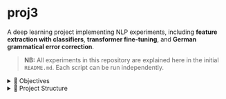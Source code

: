 # proj3

A deep learning project implementing NLP experiments, including **feature extraction with classifiers**, **transformer fine-tuning**, and **German grammatical error correction**.

> **NB:** All experiments in this repository are explained here in the initial `README.md`. Each script can be run independently.

<details>
<summary>🎯 Objectives</summary>

The exercises are designed to explore different NLP tasks and modeling strategies:

- **Feature Extraction + Baseline Classifiers**
  - Script: main_fine_tuning.py
  - Extract embeddings from pre-trained transformers
  - Train **SVM** and **Random Forest** classifiers on Rotten Tomatoes
  - Evaluate classification performance (accuracy, precision, recall, F1)

- **Fine-tuning Transformer (DistilBERT)**
  - Script: main_fine_tuning.py
  - Fine-tune **DistilBERT** for binary sentiment classification
  - Evaluate on validation and test sets
  - Save fine-tuned models for further use

- **German Grammatical Error Correction (GEC)**
  - Script: german.py
  - Train **T5-small with LoRA adapters** on MERLIN dataset (German)
  - Implement correction pipeline for sentences
  - Log corrections with:
    - Original sentence
    - Corrected version
    - Error type
    - Confidence score
    - Semantic similarity
    - Whether a change was applied
</details>

<details>
<summary>📂 Project Structure</summary>

  ```
proj3/
│── utils/                 # Utility scripts
│   ├── data_utils.py      # Dataset loading and preprocessing
│   ├── model_utils.py     # Model loading and feature extraction
│   ├── train_utils.py     # Training helpers (SVM, RF, metrics, etc.)
│
│── corrections.jsonl      # Logs of German grammar corrections
│── german.py              # German grammar correction with LoRA + T5
│── main_extract_f.py      # Feature extraction + baseline classifiers (SVM / RF)
│── main_fine_tuning.py    # Fine-tuning DistilBERT on Rotten Tomatoes
│── todo.txt               # Notes and pending tasks
│── requirements.txt       # Project dependencies
```

</details>
